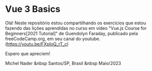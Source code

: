 # Vue 3 Basics

Olá! Neste repositório estou compartilhando os exercícios que estou fazendo das lições aprendidas no curso em vídeo "Vue.js Course for Beginners[2021 Tutorial]" de Guendolyn Faraday, publicado pela freeCodeCamp.org, em seu canal do youtube. (https://youtu.be/FXpIoQ_rT_c)

Espero que apreciem!

Michel Nader &nbsp
Santos/SP, Brasil &nbsp
Maio/2023
